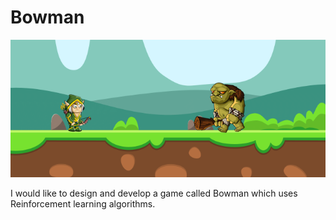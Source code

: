 # Bowman
![](Game_pic.png)

I would like to design and develop a game called Bowman which uses Reinforcement learning algorithms.




 

